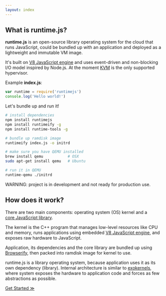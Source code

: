 ```yaml
---
layout: index
---
```


## What is runtime.js?

**runtime.js** is an open-source library operating system for the cloud that runs JavaScript, could be bundled up with an application and deployed as a lightweight and immutable VM image.

It's built on [V8 JavaScript engine](https://code.google.com/p/v8/) and uses event-driven and non-blocking I/O model inspired by Node.js. At the moment [KVM](http://www.linux-kvm.org/page/Main_Page) is the only supported hypervisor.

Example **index.js**:

```js
var runtime = require('runtimejs')
console.log('Hello world!')
```

Let's bundle up and run it!

```bash
# install dependencies
npm install runtimejs
npm install runtimeify -g
npm install runtime-tools -g

# bundle up ramdisk image
runtimeify index.js -o initrd

# make sure you have QEMU installed
brew install qemu           # OSX
sudo apt-get install qemu   # Ubuntu

# run it in QEMU
runtime-qemu ./initrd
```

WARNING: project is in development and not ready for production use.

## How does it work?

There are two main components: operating system (OS) kernel and a <a href="https://www.npmjs.com/package/runtimejs"><nobr>core JavaScript library</nobr></a>.

The kernel is the C++ program that manages low-level resources like CPU and memory, runs applications using embedded <a href="https://code.google.com/p/v8/"><nobr>V8 JavaScript engine</nobr></a>, and exposes raw hardware to JavaScript.

Application, its dependencies and the core library are bundled up using <a href="http://browserify.org/">Browserify</a>, then packed into ramdisk image for kernel to use.

runtime.js is a library operating system, because application uses it as its own dependency (library). Internal architecture is similar to [exokernels](https://en.wikipedia.org/wiki/Exokernel), where system exposes the hardware to application code and forces as few abstractions as possible.

<a href="{{ '/getting-started/' | prepend: site.baseurl }}">Get Started &#8811;</a>
